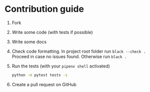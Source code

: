 # Contribution guide

1. Fork
1. Write some code (with tests if possible)
1. Write some docs
1. Check code formatting.
   In project root folder run `black --check .`
   Proceed in case no issues found. Otherwise run `black .`
1. Run the tests (with your `pipenv shell` activated)

   ```bash
   python -m pytest tests -s
   ```

1. Create a pull request on GitHub
